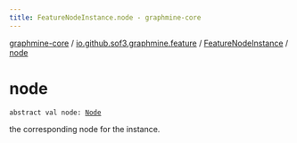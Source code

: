 ```yaml
---
title: FeatureNodeInstance.node - graphmine-core
---
```


[graphmine-core](../../index.html) / [io.github.sof3.graphmine.feature](../index.html) / [FeatureNodeInstance](index.html) / [node](./node.html)

# node

`abstract val node: `[`Node`](index.html#Node)

the corresponding node for the instance.

